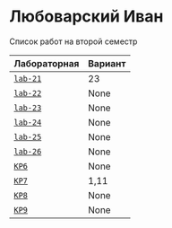 # Любоварский Иван
<summary>Список работ на второй семестр</summary>


| **Лабораторная**                                                              | **Вариант**                       |
|-------------------------------------------------------------------------------|-----------------------------------|
| [`lab-21`](https://github.com/Maxsmile123/MAI_109B_22/tree/main/Lyubovarsky/lab21) | 23                              |
| [`lab-22`](https://github.com/Maxsmile123/MAI_109B_22/tree/main/Lyubovarsky/lab22) | None   |
| [`lab-23`](https://github.com/Maxsmile123/MAI_109B_22/tree/main/Lyubovarsky/lab23) | None                   |
| [`lab-24`](https://github.com/Maxsmile123/MAI_109B_22/tree/main/Lyubovarsky/lab24) | None                |
| [`lab-25`](https://github.com/Maxsmile123/MAI_109B_22/tree/main/Lyubovarsky/lab25) | None                 |
| [`lab-26`](https://github.com/Maxsmile123/MAI_109B_22/tree/main/Lyubovarsky/lab26) | None |
| [`KP6`](https://github.com/Maxsmile123/MAI_109B_22/tree/main/Lyubovarsky/KP6)      | None                  |
| [`KP7`](https://github.com/Maxsmile123/MAI_109B_22/tree/main/Lyubovarsky/KP7)      | 1,11                  |
| [`KP8`](https://github.com/Maxsmile123/MAI_109B_22/tree/main/Lyubovarsky/KP8)      | None                 |
| [`KP9`](https://github.com/Maxsmile123/MAI_109B_22/tree/main/Lyubovarsky/KP9)      | None                  |
